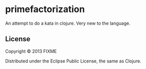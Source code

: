 # primefactorization

An attempt to do a kata in clojure. Very new to the language.

## License

Copyright © 2013 FIXME

Distributed under the Eclipse Public License, the same as Clojure.
